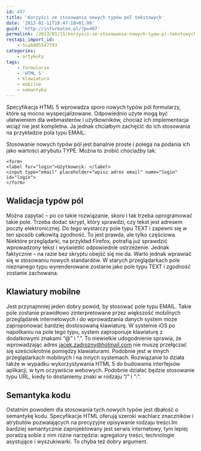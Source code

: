 ```yaml
---
id: 497
title: 'Korzyści ze stosowania nowych typów pól tekstowych'
date: '2013-01-11T18:47:18+01:00'
guid: 'http://informaton.pl/?p=497'
permalink: /2013/01/11/korzysci-ze-stosowania-nowych-typw-pl-tekstowych/
restapi_import_id:
    - 5ca8405547793
categories:
    - artykuły
tags:
    - formularze
    - 'HTML 5'
    - klawiatura
    - mobilne
    - semantyka
---
```


Specyfikacja HTML 5 wprowadza sporo nowych typów pól formularzy, które są mocno wyspecjalizowane. Odpowiednio użyte mogą być ułatwieniem dla webmasterów i użytkowników, chociaż ich implementacja wciąż nie jest kompletna. Ja jednak chciałbym zachęcić do ich stosowania na przykładzie pola typu EMAIL.

Stosowanie nowych typów pól jest banalnie proste i polega na podania ich jako wartości atrybutu TYPE. Można to zrobić chociażby tak:

```
<form>
<label for="login">Użytkownik: </label>
<input type="email" placeholder="wpisz adres email" name="login" id="login">
</form>

```

## Walidacja typów pól

Można zapytać – po co takie rozwiązanie, skoro i tak trzeba oprogramować takie pole. Trzeba dodać skrypt, który sprawdzi, czy tekst jest adresem poczty elektronicznej. Do tego wystarczy pole typu TEXT i zapewni się w ten sposób całkowitą zgodność. To jest prawda, ale tylko częściowa. Niektóre przeglądarki, na przykład Firefox, potrafią już sprawdzić wprowadzony tekst i wyświetlić odpowiednie ostrzeżenie. Jednak faktycznie – na razie bez skryptu obejść się nie da. Warto jednak wprawiać się w stosowaniu nowych standardów. W starych przeglądarkach pole nieznanego typu wyrenderowane zostanie jako pole typu TEXT i zgodność zostanie zachowana.

## Klawiatury mobilne

Jest przynajmniej jeden dobry powód, by stosować pole typu EMAIL. Takie pole zostanie prawidłowo zinterpretowane przez większość mobilnych przeglądarek internetowych i do wprowadzania danych system może zaproponować bardziej dostosowaną klawiaturę. W systemie iOS po napotkaniu na pole tego typu, system zaproponuje klawiaturę z dodatkowymi znakami “@” i “.”. To niewielkie udogodnienie sprawia, że wprowadzając adres jacek.zadrozny@hotmail.com nie muszę przełączać się sześciokrotnie pomiędzy klawiaturami. Podobnie jest w innych przeglądarkach mobilnych i na innych systemach. Rozwiązanie to działa także w wypadku wykorzystywania HTML 5 do budowania interfejsów aplikacji, w tym oczywiście webowych. Podobnie działać będzie stosowanie typu URL, kiedy to dostaniemy znaki w rodzaju “/” i “:”.

## Semantyka kodu

Ostatnim powodem dla stosowania tych nowych typów jest dbałość o semantykę kodu. Specyfikacje HTML oferują szeroki wachlarz znaczników i atrybutów pozwalających na precyzyjne opisywanie rodzaju treści.Im bardziej semantycznie zaprojektowany jest serwis internetowy, tym lepiej poradzą sobie z nim różne narzędzia: agregatory treści, technologie asystujące i wyszukiwarki. To chyba też dobry argument.
